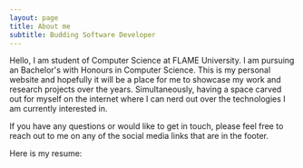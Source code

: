 ```yaml
---
layout: page
title: About me
subtitle: Budding Software Developer
---
```


Hello, I am student of Computer Science at FLAME University.
I am pursuing an Bachelor's with Honours in Computer Science.
This is my personal website and hopefully it will be a place for me to showcase my work and research projects over the years.
Simultaneously, having a space carved out for myself on the internet where I can nerd out over the technologies I am currently interested in.

If you have any questions or would like to get in touch, please feel free to reach out to me on any of the social media links that are in the footer.

Here is my resume:<br>
<object data="{{ site.url }}{{ site.baseurl }}/assets/_pdfs/JeetShahResume.pdf" width="1000" height="1000" type="application/pdf"></object>
